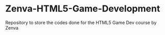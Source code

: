 # Zenva-HTML5-Game-Development
Repository to store the codes done for the HTML5 Game Dev course by Zenva
